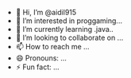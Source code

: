 - 👋 Hi, I’m @aidil915
- 👀 I’m interested in proggaming...
- 🌱 I’m currently learning .java..
- 💞️ I’m looking to collaborate on ...
- 📫 How to reach me ...
- 😄 Pronouns: ...
- ⚡ Fun fact: ...

<!---
aidil915/aidil915 is a ✨ special ✨ repository because its `README.md` (this file) appears on your GitHub profile.
You can click the Preview link to take a look at your changes.
--->
